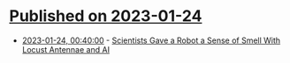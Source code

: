# [Published on 2023-01-24](index.md)

* [2023-01-24, 00:40:00](https://soylentnews.org/article.pl?sid=23/01/23/1338249&from=rss) - [Scientists Gave a Robot a Sense of Smell With Locust Antennae and AI](https://soylentnews.org/article.pl?sid=23/01/23/1338249&from=rss)
